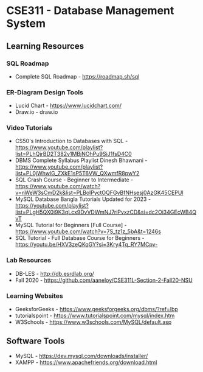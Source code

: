 # CSE311 - Database Management System

## Learning Resources

### SQL Roadmap
* Complete SQL Roadmap - https://roadmap.sh/sql

### ER-Diagram Design Tools
* Lucid Chart - https://www.lucidchart.com/
* Draw.io - draw.io

### Video Tutorials
* CS50's Introduction to Databases with SQL - https://www.youtube.com/playlist?list=PLhQjrBD2T382v1MBjNOhPu9SiJ1fsD4C0
* DBMS Complete Syllabus Playlist Dinesh Bhawnani - https://www.youtube.com/playlist?list=PL0jWhwlG_ZXkE1sP5T6VW_QXwmfR8pwY2
* SQL Crash Course - Beginner to Intermediate - https://www.youtube.com/watch?v=nWeW3sCmD2k&list=PLBolPyctOQFGvBfNHsesj0AzGK45CEPUl
* MySQL Database Bangla Tutorials Updated for 2023 - https://youtube.com/playlist?list=PLgH5QX0i9K3qLcx9DvVDWmNJ7riPvxzCD&si=dc2Oi34GEcWB4QvT
* MySQL Tutorial for Beginners [Full Course] - https://www.youtube.com/watch?v=7S_tz1z_5bA&t=1246s
* SQL Tutorial - Full Database Course for Beginners - https://youtu.be/HXV3zeQKqGY?si=3Kry4Tq_RY7MCpv-

### Lab Resources
* DB-LES - http://db.esrdlab.org/
* Fall 2020 - https://github.com/aaneloy/CSE311L-Section-2-Fall20-NSU

### Learning Websites
* GeeksforGeeks - https://www.geeksforgeeks.org/dbms/?ref=lbp
* tutorialspoint - https://www.tutorialspoint.com/mysql/index.htm
* W3Schools - https://www.w3schools.com/MySQL/default.asp

## Software Tools
* MySQL - https://dev.mysql.com/downloads/installer/
* XAMPP - https://www.apachefriends.org/download.html